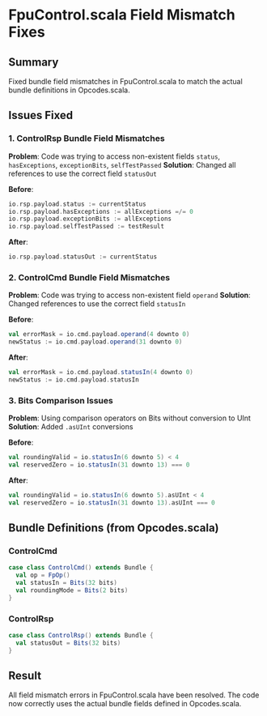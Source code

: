 # FpuControl.scala Field Mismatch Fixes

## Summary
Fixed bundle field mismatches in FpuControl.scala to match the actual bundle definitions in Opcodes.scala.

## Issues Fixed

### 1. ControlRsp Bundle Field Mismatches
**Problem**: Code was trying to access non-existent fields `status`, `hasExceptions`, `exceptionBits`, `selfTestPassed`
**Solution**: Changed all references to use the correct field `statusOut`

**Before**:
```scala
io.rsp.payload.status := currentStatus
io.rsp.payload.hasExceptions := allExceptions =/= 0
io.rsp.payload.exceptionBits := allExceptions
io.rsp.payload.selfTestPassed := testResult
```

**After**:
```scala
io.rsp.payload.statusOut := currentStatus
```

### 2. ControlCmd Bundle Field Mismatches
**Problem**: Code was trying to access non-existent field `operand`
**Solution**: Changed references to use the correct field `statusIn`

**Before**:
```scala
val errorMask = io.cmd.payload.operand(4 downto 0)
newStatus := io.cmd.payload.operand(31 downto 0)
```

**After**:
```scala
val errorMask = io.cmd.payload.statusIn(4 downto 0)
newStatus := io.cmd.payload.statusIn
```

### 3. Bits Comparison Issues
**Problem**: Using comparison operators on Bits without conversion to UInt
**Solution**: Added `.asUInt` conversions

**Before**:
```scala
val roundingValid = io.statusIn(6 downto 5) < 4
val reservedZero = io.statusIn(31 downto 13) === 0
```

**After**:
```scala
val roundingValid = io.statusIn(6 downto 5).asUInt < 4
val reservedZero = io.statusIn(31 downto 13).asUInt === 0
```

## Bundle Definitions (from Opcodes.scala)

### ControlCmd
```scala
case class ControlCmd() extends Bundle {
  val op = FpOp()
  val statusIn = Bits(32 bits)
  val roundingMode = Bits(2 bits)
}
```

### ControlRsp
```scala
case class ControlRsp() extends Bundle {
  val statusOut = Bits(32 bits)
}
```

## Result
All field mismatch errors in FpuControl.scala have been resolved. The code now correctly uses the actual bundle fields defined in Opcodes.scala.